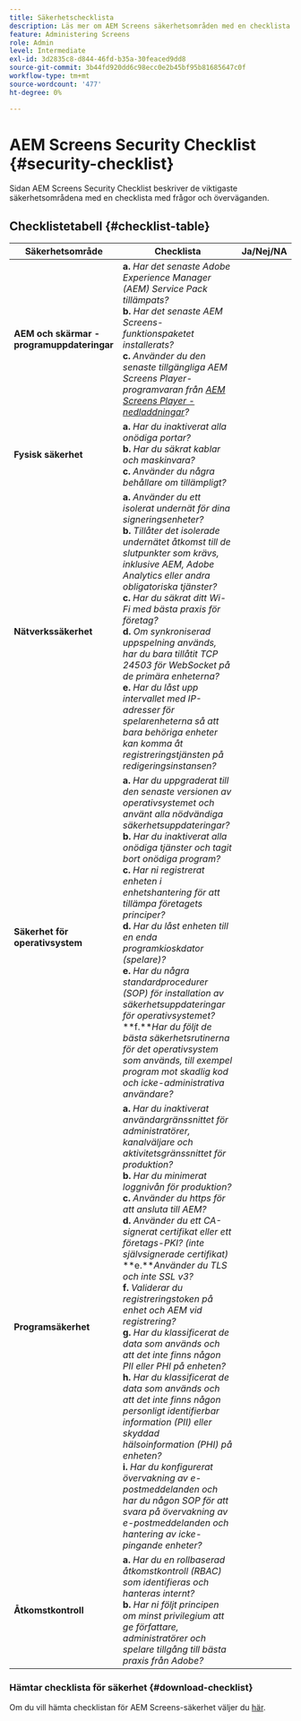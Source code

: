 ```yaml
---
title: Säkerhetschecklista
description: Läs mer om AEM Screens säkerhetsområden med en checklista med frågor och överväganden.
feature: Administering Screens
role: Admin
level: Intermediate
exl-id: 3d2835c8-d844-46fd-b35a-30feaced9dd8
source-git-commit: 3b44fd920dd6c98ecc0e2b45bf95b81685647c0f
workflow-type: tm+mt
source-wordcount: '477'
ht-degree: 0%

---
```


# AEM Screens Security Checklist  {#security-checklist}

Sidan AEM Screens Security Checklist beskriver de viktigaste säkerhetsområdena med en checklista med frågor och överväganden.

## Checklistetabell {#checklist-table}

| **Säkerhetsområde** | **Checklista** | **Ja/Nej/NA** |
|---|---|---|
| **AEM och skärmar - programuppdateringar** | **a.** *Har det senaste Adobe Experience Manager (AEM) Service Pack tillämpats?* <br>**b.** *Har det senaste AEM Screens-funktionspaketet installerats?* <br>**c.** *Använder du den senaste tillgängliga AEM Screens Player-programvaran från [AEM Screens Player - nedladdningar](https://download.macromedia.com/screens/)?* |
| **Fysisk säkerhet** | **a.** *Har du inaktiverat alla onödiga portar?* <br>**b.** *Har du säkrat kablar och maskinvara?* <br>**c.** *Använder du några behållare om tillämpligt?* |
| **Nätverkssäkerhet** | **a.** *Använder du ett isolerat undernät för dina signeringsenheter?* <br>**b.** *Tillåter det isolerade undernätet åtkomst till de slutpunkter som krävs, inklusive AEM, Adobe Analytics eller andra obligatoriska tjänster?* <br>**c.** *Har du säkrat ditt Wi-Fi med bästa praxis för företag?* <br>**d.** *Om synkroniserad uppspelning används, har du bara tillåtit TCP 24503 för WebSocket på de primära enheterna?* <br>**e.** *Har du låst upp intervallet med IP-adresser för spelarenheterna så att bara behöriga enheter kan komma åt registreringstjänsten på redigeringsinstansen?* |
| **Säkerhet för operativsystem** | **a.** *Har du uppgraderat till den senaste versionen av operativsystemet och använt alla nödvändiga säkerhetsuppdateringar?* <br>**b.** *Har du inaktiverat alla onödiga tjänster och tagit bort onödiga program?* <br>**c.** *Har ni registrerat enheten i enhetshantering för att tillämpa företagets principer?* <br>**d.** *Har du låst enheten till en enda programkioskdator (spelare)?* <br>**e.** *Har du några standardprocedurer (SOP) för installation av säkerhetsuppdateringar för operativsystemet?*<br>**f.***Har du följt de bästa säkerhetsrutinerna för det operativsystem som används, till exempel program mot skadlig kod och icke-administrativa användare?* |
| **Programsäkerhet** | **a.** *Har du inaktiverat användargränssnittet för administratörer, kanalväljare och aktivitetsgränssnittet för produktion?* <br>**b.** *Har du minimerat loggnivån för produktion?* <br>**c.** *Använder du https för att ansluta till AEM?* <br>**d.** *Använder du ett CA-signerat certifikat eller ett företags-PKI? (inte självsignerade certifikat)*<br>**e.***Använder du TLS och inte SSL v3?*<br>**f.** *Validerar du registreringstoken på enhet och AEM vid registrering?*<br> **g.** *Har du klassificerat de data som används och att det inte finns någon PII eller PHI på enheten?*<br> **h.** *Har du klassificerat de data som används och att det inte finns någon personligt identifierbar information (PII) eller skyddad hälsoinformation (PHI) på enheten?*<br> **i.** *Har du konfigurerat övervakning av e-postmeddelanden och har du någon SOP för att svara på övervakning av e-postmeddelanden och hantering av icke-pingande enheter?* |
| **Åtkomstkontroll** | **a.** *Har du en rollbaserad åtkomstkontroll (RBAC) som identifieras och hanteras internt?* <br>**b.** *Har ni följt principen om minst privilegium att ge författare, administratörer och spelare tillgång till bästa praxis från Adobe?* |

### Hämtar checklista för säkerhet {#download-checklist}

Om du vill hämta checklistan för AEM Screens-säkerhet väljer du [här](/help/user-guide/assets/AEMScreens-SecurityChecklist.pdf).
